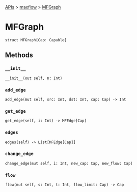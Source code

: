 [APIs](../index.md) > [maxflow](./index.md) > [MFGraph]()

# MFGraph

```
struct MFGraph[Cap: Capable]
```

## Methods

### `__init__`

```
__init__(out self, n: Int)
```

### `add_edge`

```
add_edge(mut self, src: Int, dst: Int, cap: Cap) -> Int
```

### `get_edge`

```
get_edge(self, i: Int) -> MFEdge[Cap]
```

### `edges`

```
edges(self) -> List[MFEdge[Cap]]
```

### `change_edge`

```
change_edge(mut self, i: Int, new_cap: Cap, new_flow: Cap)
```

### `flow`

```
flow(mut self, s: Int, t: Int, flow_limit: Cap) -> Cap
```
